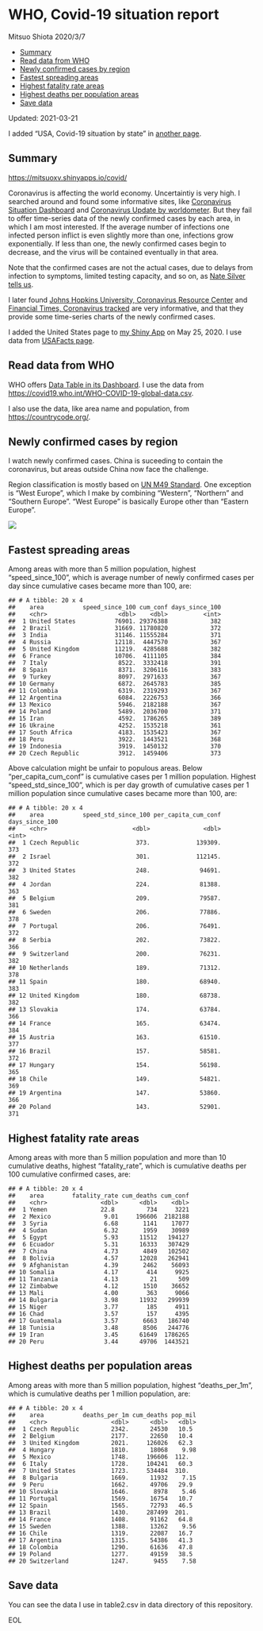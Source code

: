 WHO, Covid-19 situation report
================
Mitsuo Shiota
2020/3/7

-   [Summary](#summary)
-   [Read data from WHO](#read-data-from-who)
-   [Newly confirmed cases by region](#newly-confirmed-cases-by-region)
-   [Fastest spreading areas](#fastest-spreading-areas)
-   [Highest fatality rate areas](#highest-fatality-rate-areas)
-   [Highest deaths per population
    areas](#highest-deaths-per-population-areas)
-   [Save data](#save-data)

Updated: 2021-03-21

I added “USA, Covid-19 situation by state” in [another page](USA.md).

## Summary

<https://mitsuoxv.shinyapps.io/covid/>

Coronavirus is affecting the world economy. Uncertaintiy is very high. I
searched around and found some informative sites, like [Coronavirus
Situation
Dashboard](https://who.maps.arcgis.com/apps/opsdashboard/index.html#/c88e37cfc43b4ed3baf977d77e4a0667)
and [Coronavirus Update by
worldometer](https://www.worldometers.info/coronavirus/). But they fail
to offer time-series data of the newly confirmed cases by each area, in
which I am most interested. If the average number of infections one
infected person inflict is even slightly more than one, infections grow
exponentially. If less than one, the newly confirmed cases begin to
decrease, and the virus will be contained eventually in that area.

Note that the confirmed cases are not the actual cases, due to delays
from infection to symptoms, limited testing capacity, and so on, as
[Nate Silver tells
us](https://fivethirtyeight.com/features/coronavirus-case-counts-are-meaningless/).

I later found [Johns Hopkins University, Coronavirus Resource
Center](https://coronavirus.jhu.edu/) and [Financial Times, Coronavirus
tracked](https://www.ft.com/content/a26fbf7e-48f8-11ea-aeb3-955839e06441)
are very informative, and that they provide some time-series charts of
the newly confirmed cases.

I added the United States page to [my Shiny
App](https://mitsuoxv.shinyapps.io/covid/) on May 25, 2020. I use data
from [USAFacts
page](https://usafacts.org/visualizations/coronavirus-covid-19-spread-map/).

## Read data from WHO

WHO offers [Data Table in its Dashboard](https://covid19.who.int/table).
I use the data from
<https://covid19.who.int/WHO-COVID-19-global-data.csv>.

I also use the data, like area name and population, from
<https://countrycode.org/>.

## Newly confirmed cases by region

I watch newly confirmed cases. China is suceeding to contain the
coronavirus, but areas outside China now face the challenge.

Region classification is mostly based on [UN M49
Standard](https://unstats.un.org/unsd/methodology/m49/). One exception
is “West Europe”, which I make by combining “Western”, “Northern” and
“Southern Europe”. “West Europe” is basically Europe other than “Eastern
Europe”.

![](README_files/figure-gfm/chart-1.png)<!-- -->

## Fastest spreading areas

Among areas with more than 5 million population, highest
“speed\_since\_100”, which is average number of newly confirmed cases
per day since cumulative cases became more than 100, are:

    ## # A tibble: 20 x 4
    ##    area           speed_since_100 cum_conf days_since_100
    ##    <chr>                    <dbl>    <dbl>          <int>
    ##  1 United States           76901. 29376388            382
    ##  2 Brazil                  31669. 11780820            372
    ##  3 India                   31146. 11555284            371
    ##  4 Russia                  12118.  4447570            367
    ##  5 United Kingdom          11219.  4285688            382
    ##  6 France                  10706.  4111105            384
    ##  7 Italy                    8522.  3332418            391
    ##  8 Spain                    8371.  3206116            383
    ##  9 Turkey                   8097.  2971633            367
    ## 10 Germany                  6872.  2645783            385
    ## 11 Colombia                 6319.  2319293            367
    ## 12 Argentina                6084.  2226753            366
    ## 13 Mexico                   5946.  2182188            367
    ## 14 Poland                   5489.  2036700            371
    ## 15 Iran                     4592.  1786265            389
    ## 16 Ukraine                  4252.  1535218            361
    ## 17 South Africa             4183.  1535423            367
    ## 18 Peru                     3922.  1443521            368
    ## 19 Indonesia                3919.  1450132            370
    ## 20 Czech Republic           3912.  1459406            373

Above calculation might be unfair to populous areas. Below
“per\_capita\_cum\_conf” is cumulative cases per 1 million population.
Highest “speed\_std\_since\_100”, which is per day growth of cumulative
cases per 1 million population since cumulative cases became more than
100, are:

    ## # A tibble: 20 x 4
    ##    area           speed_std_since_100 per_capita_cum_conf days_since_100
    ##    <chr>                        <dbl>               <dbl>          <int>
    ##  1 Czech Republic                373.             139309.            373
    ##  2 Israel                        301.             112145.            372
    ##  3 United States                 248.              94691.            382
    ##  4 Jordan                        224.              81388.            363
    ##  5 Belgium                       209.              79587.            381
    ##  6 Sweden                        206.              77886.            378
    ##  7 Portugal                      206.              76491.            372
    ##  8 Serbia                        202.              73822.            366
    ##  9 Switzerland                   200.              76231.            382
    ## 10 Netherlands                   189.              71312.            378
    ## 11 Spain                         180.              68940.            383
    ## 12 United Kingdom                180.              68738.            382
    ## 13 Slovakia                      174.              63784.            366
    ## 14 France                        165.              63474.            384
    ## 15 Austria                       163.              61510.            377
    ## 16 Brazil                        157.              58581.            372
    ## 17 Hungary                       154.              56198.            365
    ## 18 Chile                         149.              54821.            369
    ## 19 Argentina                     147.              53860.            366
    ## 20 Poland                        143.              52901.            371

## Highest fatality rate areas

Among areas with more than 5 million population and more than 10
cumulative deaths, highest “fatality\_rate”, which is cumulative deaths
per 100 cumulative confirmed cases, are:

    ## # A tibble: 20 x 4
    ##    area        fatality_rate cum_deaths cum_conf
    ##    <chr>               <dbl>      <dbl>    <dbl>
    ##  1 Yemen               22.8         734     3221
    ##  2 Mexico               9.01     196606  2182188
    ##  3 Syria                6.68       1141    17077
    ##  4 Sudan                6.32       1959    30989
    ##  5 Egypt                5.93      11512   194127
    ##  6 Ecuador              5.31      16333   307429
    ##  7 China                4.73       4849   102502
    ##  8 Bolivia              4.57      12028   262941
    ##  9 Afghanistan          4.39       2462    56093
    ## 10 Somalia              4.17        414     9925
    ## 11 Tanzania             4.13         21      509
    ## 12 Zimbabwe             4.12       1510    36652
    ## 13 Mali                 4.00        363     9066
    ## 14 Bulgaria             3.98      11932   299939
    ## 15 Niger                3.77        185     4911
    ## 16 Chad                 3.57        157     4395
    ## 17 Guatemala            3.57       6663   186740
    ## 18 Tunisia              3.48       8506   244776
    ## 19 Iran                 3.45      61649  1786265
    ## 20 Peru                 3.44      49706  1443521

## Highest deaths per population areas

Among areas with more than 5 million population, highest
“deaths\_per\_1m”, which is cumulative deaths per 1 million population,
are:

    ## # A tibble: 20 x 4
    ##    area           deaths_per_1m cum_deaths pop_mil
    ##    <chr>                  <dbl>      <dbl>   <dbl>
    ##  1 Czech Republic         2342.      24530   10.5 
    ##  2 Belgium                2177.      22650   10.4 
    ##  3 United Kingdom         2021.     126026   62.3 
    ##  4 Hungary                1810.      18068    9.98
    ##  5 Mexico                 1748.     196606  112.  
    ##  6 Italy                  1728.     104241   60.3 
    ##  7 United States          1723.     534484  310.  
    ##  8 Bulgaria               1669.      11932    7.15
    ##  9 Peru                   1662.      49706   29.9 
    ## 10 Slovakia               1646.       8978    5.46
    ## 11 Portugal               1569.      16754   10.7 
    ## 12 Spain                  1565.      72793   46.5 
    ## 13 Brazil                 1430.     287499  201.  
    ## 14 France                 1408.      91162   64.8 
    ## 15 Sweden                 1388.      13262    9.56
    ## 16 Chile                  1319.      22087   16.7 
    ## 17 Argentina              1315.      54386   41.3 
    ## 18 Colombia               1290.      61636   47.8 
    ## 19 Poland                 1277.      49159   38.5 
    ## 20 Switzerland            1247.       9455    7.58

## Save data

You can see the data I use in table2.csv in data directory of this
repository.

EOL

